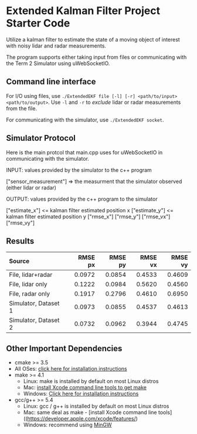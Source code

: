 # Extended Kalman Filter Project Starter Code

Utilize a kalman filter to estimate the state of a moving object of interest with noisy lidar and radar measurements. 

The program supports either taking input from files or communicating with the Term 2 Simulator using uWebSocketIO.

## Command line interface

For I/O using files, use `./ExtendedEKF file [-l] [-r] <path/to/input> <path/to/output>`.
Use `-l` and `-r` to *exclude* lidar or radar measurements from the file.

For communicating with the simulator, use `./ExtendedEKF socket`.

## Simulator Protocol

Here is the main protcol that main.cpp uses for uWebSocketIO in communicating with the simulator.

INPUT: values provided by the simulator to the c++ program

["sensor_measurement"] => the measurment that the simulator observed (either lidar or radar)

OUTPUT: values provided by the c++ program to the simulator

["estimate_x"] <= kalman filter estimated position x
["estimate_y"] <= kalman filter estimated position y
["rmse_x"]
["rmse_y"]
["rmse_vx"]
["rmse_vy"]

## Results

| Source               | RMSE px | RMSE py | RMSE vx | RMSE vy |
|:-------------------- | -------:| -------:| -------:| -------:|
| File, lidar+radar    | 0.0972  | 0.0854  | 0.4533  | 0.4609  |
| File, lidar only     | 0.1222  | 0.0984  | 0.5620  | 0.4560  |
| File, radar only     | 0.1917  | 0.2796  | 0.4610  | 0.6950  |
| Simulator, Dataset 1 | 0.0973  | 0.0855  | 0.4537  | 0.4613  |
| Simulator, Dataset 2 | 0.0732  | 0.0962  | 0.3944  | 0.4745  |

## Other Important Dependencies

* cmake >= 3.5
 * All OSes: [click here for installation instructions](https://cmake.org/install/)
* make >= 4.1
  * Linux: make is installed by default on most Linux distros
  * Mac: [install Xcode command line tools to get make](https://developer.apple.com/xcode/features/)
  * Windows: [Click here for installation instructions](http://gnuwin32.sourceforge.net/packages/make.htm)
* gcc/g++ >= 5.4
  * Linux: gcc / g++ is installed by default on most Linux distros
  * Mac: same deal as make - [install Xcode command line tools]((https://developer.apple.com/xcode/features/)
  * Windows: recommend using [MinGW](http://www.mingw.org/)


